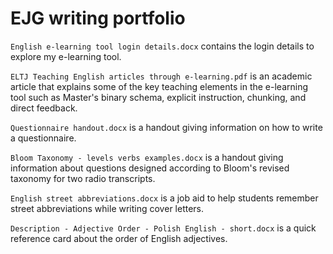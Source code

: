 # EJG writing portfolio

`English e-learning tool login details.docx` contains the login details to explore my e-learning tool.

`ELTJ Teaching English articles through e-learning.pdf` is an academic article that explains some of the key teaching elements in the e-learning tool such as Master's binary schema, explicit instruction, chunking, and direct feedback.

`Questionnaire handout.docx` is a handout giving information on how to write a questionnaire.

`Bloom Taxonomy - levels verbs examples.docx` is a handout giving information about questions designed according to Bloom's revised taxonomy for two radio transcripts.

`English street abbreviations.docx` is a job aid to help students remember street abbreviations while writing cover letters.

`Description - Adjective Order - Polish English - short.docx` is a quick reference card about the order of English adjectives.

